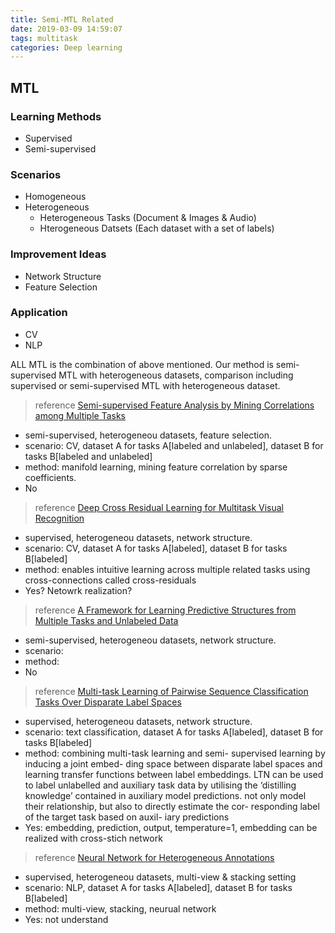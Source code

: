```yaml
---
title: Semi-MTL Related
date: 2019-03-09 14:59:07
tags: multitask
categories: Deep learning
---
```


## MTL

### Learning Methods
* Supervised
* Semi-supervised

### Scenarios
* Homogeneous
* Heterogeneous
  * Heterogeneous Tasks (Document & Images & Audio)
  * Hterogeneous Datsets (Each dataset with a set of labels)

### Improvement Ideas
* Network Structure
* Feature Selection

### Application
* CV
* NLP


ALL MTL is the combination of above mentioned.
Our method is semi-supervised MTL with heterogeneous datasets, comparison including supervised or semi-supervised MTL with heterogeneous dataset.



>reference [Semi-supervised Feature Analysis by Mining Correlations among Multiple Tasks](https://arxiv.org/pdf/1411.6232.pdf)

* semi-supervised, heterogeneou datasets, feature selection.
* scenario: CV, dataset A for tasks A[labeled and unlabeled], dataset B for tasks B[labeled and unlabeled]
* method: manifold learning, mining feature correlation by sparse coefficients.
* No

> reference [Deep Cross Residual Learning for Multitask Visual Recognition](https://arxiv.org/pdf/1604.01335.pdf)

* supervised, heterogeneou datasets, network structure.
* scenario: CV, dataset A for tasks A[labeled], dataset B for tasks B[labeled]
* method: enables intuitive learning across multiple related tasks using cross-connections called cross-residuals
* Yes? Netowrk realization?



> reference [A Framework for Learning Predictive Structures from Multiple Tasks and Unlabeled Data](http://www.jmlr.org/papers/volume6/ando05a/ando05a.pdf)

* semi-supervised, heterogeneou datasets, network structure.
* scenario: 
* method: 
* No

>reference [Multi-task Learning of Pairwise Sequence Classification Tasks Over Disparate Label Spaces](https://arxiv.org/pdf/1802.09913.pdf)

* supervised, heterogeneou datasets, network structure.
* scenario: text classification, dataset A for tasks A[labeled], dataset B for tasks B[labeled]
* method: combining multi-task learning and semi- supervised learning by inducing a joint embed- ding space between disparate label spaces and learning transfer functions between label embeddings. LTN can be used to label unlabelled and auxiliary task data by utilising the ‘distilling knowledge’ contained in auxiliary model predictions. not only model their relationship, but also to directly estimate the cor- responding label of the target task based on auxil- iary predictions
* Yes: embedding, prediction, output, temperature=1, embedding can be realized with cross-stich network



>reference [Neural Network for Heterogeneous Annotations](http://www.aclweb.org/anthology/D16-1070)

* supervised, heterogeneou datasets, multi-view & stacking setting
* scenario: NLP, dataset A for tasks A[labeled], dataset B for tasks B[labeled]
* method: multi-view, stacking, neurual network
* Yes: not understand



